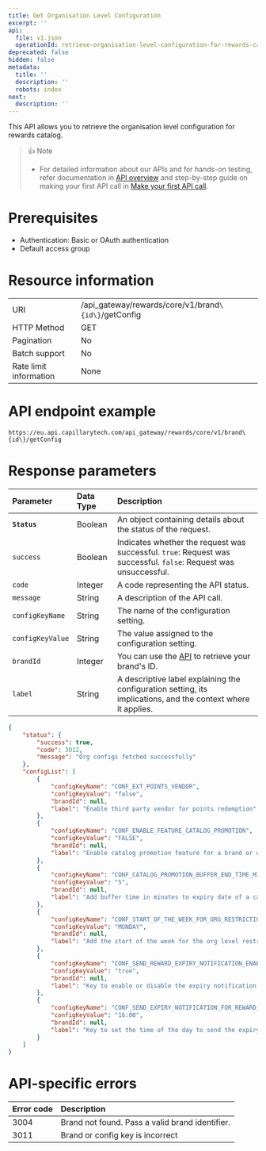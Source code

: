 ```yaml
---
title: Get Organisation Level Configuration
excerpt: ''
api:
  file: v1.json
  operationId: retrieve-organisation-level-configuration-for-rewards-catalog
deprecated: false
hidden: false
metadata:
  title: ''
  description: ''
  robots: index
next:
  description: ''
---
```

This API allows you to retrieve the organisation level configuration for rewards catalog.

> 👍 Note
>
> * For detailed information about our APIs and for hands-on testing, refer documentation in [API overview](https://docs.capillarytech.com/reference/apioverview) and step-by-step guide on making your first API call in [Make your first API call](https://docs.capillarytech.com/reference/make-your-first-api-call).

# Prerequisites

*   Authentication: Basic or OAuth authentication
*   Default access group

# Resource information

|                        |                                                       |
| :--------------------- | :---------------------------------------------------- |
| URI                    | /api\_gateway/rewards/core/v1/brand`\{id\}`/getConfig |
| HTTP Method            | GET                                                   |
| Pagination             | No                                                    |
| Batch support          | No                                                    |
| Rate limit information | None                                                  |

# API endpoint example

`https://eu.api.capillarytech.com/api_gateway/rewards/core/v1/brand\{id\}/getConfig`

# Response parameters

| Parameter        | Data Type | Description                                                                                                                   |
| :--------------- | :-------- | :---------------------------------------------------------------------------------------------------------------------------- |
| **`Status`**     | Boolean   | An object containing details about the status of the request.                                                                 |
| `success`        | Boolean   | Indicates whether the request was successful. `true`: Request was successful. `false`: Request was unsuccessful.              |
| `code`           | Integer   | A code representing the API status.                                                                                           |
| `message`        | String    | A description of the API call.                                                                                                |
| `configKeyName`  | String    | The name of the configuration setting.                                                                                        |
| `configKeyValue` | String    | The value assigned to the configuration setting.                                                                              |
| `brandId`        | Integer   | You can use the [API](https://eu.api.capillarytech.com/api_gateway/rewards/core/v1/brand/getAll) to retrieve your brand's ID. |
| `label`          | String    | A descriptive label explaining the configuration setting, its implications, and the context where it applies.                 |

```json
{
    "status": {
        "success": true,
        "code": 3012,
        "message": "Org configs fetched successfully"
    },
    "configList": [
        {
            "configKeyName": "CONF_EXT_POINTS_VENDOR",
            "configKeyValue": "false",
            "brandId": null,
            "label": "Enable third party vendor for points redemption"
        },
        {
            "configKeyName": "CONF_ENABLE_FEATURE_CATALOG_PROMOTION",
            "configKeyValue": "FALSE",
            "brandId": null,
            "label": "Enable catalog promotion feature for a brand or organization."
        },
        {
            "configKeyName": "CONF_CATALOG_PROMOTION_BUFFER_END_TIME_MINUTES",
            "configKeyValue": "5",
            "brandId": null,
            "label": "Add buffer time in minutes to expiry date of a catalog promotion while issuing a reward."
        },
        {
            "configKeyName": "CONF_START_OF_THE_WEEK_FOR_ORG_RESTRICTION",
            "configKeyValue": "MONDAY",
            "brandId": null,
            "label": "Add the start of the week for the org level restrictions, this will be applied to all org level restrictions with Week configurations"
        },
        {
            "configKeyName": "CONF_SEND_REWARD_EXPIRY_NOTIFICATION_ENABLED",
            "configKeyValue": "true",
            "brandId": null,
            "label": "Key to enable or disable the expiry notification for rewards. If enabled, the system will send expiry notification for rewards after setting the NUMBER_OF_DAYS_BEFORE_EXPIRY."
        },
        {
            "configKeyName": "CONF_SEND_EXPIRY_NOTIFICATION_FOR_REWARD_TIME",
            "configKeyValue": "16:00",
            "brandId": null,
            "label": "Key to set the time of the day to send the expiry notification for rewards."
        }
    ]
}
```

# API-specific errors

| Error code | Description                                     |
| :--------- | :---------------------------------------------- |
| 3004       | Brand not found. Pass a valid brand identifier. |
| 3011       | Brand or config key is incorrect                |